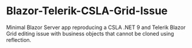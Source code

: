 # Blazor-Telerik-CSLA-Grid-Issue
Minimal Blazor Server app reproducing a CSLA .NET 9 and Telerik Blazor Grid editing issue with business objects that cannot be cloned using reflection.
